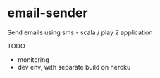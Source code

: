 email-sender
============

Send emails using sms - scala / play 2 application


TODO 
 - monitoring
 - dev env, with separate build on heroku

